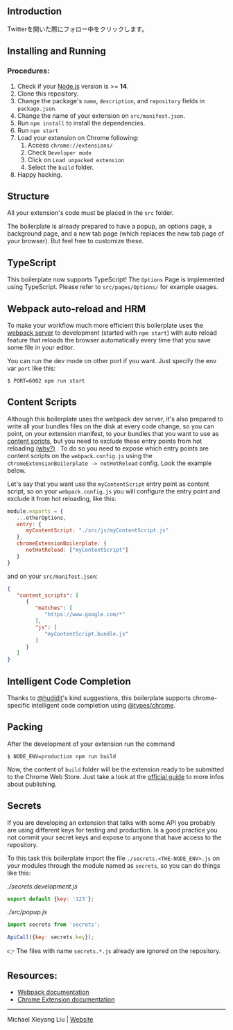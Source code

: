 ## Introduction

Twitterを開いた際にフォロー中をクリックします。

## Installing and Running

### Procedures:

1. Check if your [Node.js](https://nodejs.org/) version is >= **14**.
2. Clone this repository.
3. Change the package's `name`, `description`, and `repository` fields in `package.json`.
4. Change the name of your extension on `src/manifest.json`.
5. Run `npm install` to install the dependencies.
6. Run `npm start`
7. Load your extension on Chrome following:
   1. Access `chrome://extensions/`
   2. Check `Developer mode`
   3. Click on `Load unpacked extension`
   4. Select the `build` folder.
8. Happy hacking.

## Structure

All your extension's code must be placed in the `src` folder.

The boilerplate is already prepared to have a popup, an options page, a background page, and a new tab page (which
replaces the new tab page of your browser). But feel free to customize these.

## TypeScript

This boilerplate now supports TypeScript! The `Options` Page is implemented using TypeScript. Please refer
to `src/pages/Options/` for example usages.

## Webpack auto-reload and HRM

To make your workflow much more efficient this boilerplate uses
the [webpack server](https://webpack.github.io/docs/webpack-dev-server.html) to development (started with `npm start`)
with auto reload feature that reloads the browser automatically every time that you save some file in your editor.

You can run the dev mode on other port if you want. Just specify the env var `port` like this:

```
$ PORT=6002 npm run start
```

## Content Scripts

Although this boilerplate uses the webpack dev server, it's also prepared to write all your bundles files on the disk at
every code change, so you can point, on your extension manifest, to your bundles that you want to use
as [content scripts](https://developer.chrome.com/extensions/content_scripts), but you need to exclude these entry
points from hot
reloading [(why?)](https://github.com/samuelsimoes/chrome-extension-webpack-boilerplate/issues/4#issuecomment-261788690)
. To do so you need to expose which entry points are content scripts on the `webpack.config.js` using
the `chromeExtensionBoilerplate -> notHotReload` config. Look the example below.

Let's say that you want use the `myContentScript` entry point as content script, so on your `webpack.config.js` you will
configure the entry point and exclude it from hot reloading, like this:

```js
module.exports = {
   ...otherOptions,
   entry: {
      myContentScript: "./src/js/myContentScript.js"
   },
   chromeExtensionBoilerplate: {
      notHotReload: ["myContentScript"]
   }
}
```

and on your `src/manifest.json`:

```json
{
   "content_scripts": [
      {
         "matches": [
            "https://www.google.com/*"
         ],
         "js": [
            "myContentScript.bundle.js"
         ]
      }
   ]
}
```

## Intelligent Code Completion

Thanks to [@hudidit](https://github.com/lxieyang/chrome-extension-boilerplate-react/issues/4)'s kind suggestions, this
boilerplate supports chrome-specific intelligent code completion
using [@types/chrome](https://www.npmjs.com/package/@types/chrome).

## Packing

After the development of your extension run the command

```
$ NODE_ENV=production npm run build
```

Now, the content of `build` folder will be the extension ready to be submitted to the Chrome Web Store. Just take a look
at the [official guide](https://developer.chrome.com/webstore/publish) to more infos about publishing.

## Secrets

If you are developing an extension that talks with some API you probably are using different keys for testing and
production. Is a good practice you not commit your secret keys and expose to anyone that have access to the repository.

To this task this boilerplate import the file `./secrets.<THE-NODE_ENV>.js` on your modules through the module named
as `secrets`, so you can do things like this:

_./secrets.development.js_

```js
export default {key: '123'};
```

_./src/popup.js_

```js
import secrets from 'secrets';

ApiCall({key: secrets.key});
```

:point_right: The files with name `secrets.*.js` already are ignored on the repository.

## Resources:

- [Webpack documentation](https://webpack.js.org/concepts/)
- [Chrome Extension documentation](https://developer.chrome.com/extensions/getstarted)

---

Michael Xieyang Liu | [Website](https://lxieyang.github.io)
